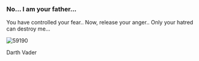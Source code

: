 ### No... I am your father...

You have controlled your fear.. Now, release your anger.. Only your hatred can destroy me...

![59190](https://github.com/AlpKemalDonmez/AlpKemalDonmez/assets/150040510/1b506938-cb81-4932-a1a9-4683768faee8)

<div class="vader">
<div class="shadow"></div>
<div class="head"><div class="helmet"><span class="left"></span><span class="right"></span></div><div class="eyes"><span class="left"></span><span class="right"></span></div><span class="grill"><span class="left"></span><span class="center"></span><span class="right"></span></span><span class="mask"><span class="top"></span><span class="left"></span><span class="center"></span><span class="right"></span></span><span class="line"></span></div>
<div class="torso"><span class="neck"><span class="left"></span><span class="center"></span><span class="right"></span><span class="bottom"></span></span><span class="belt"><span class="center"></span></span><div class="plate"><span class="red_top"></span><span class="red_center"></span><span class="red_bottom"></span><span class="blue"></span><span class="gray"></span></div></div>
<div class="hand left"><span class="hand"></span></div>
<div class="hand right animation-right"><span class="hand"></span></div>
<div class="legs"><span class="left"></span><span class="right"></span></div>
<div class="boots"><span class="left"></span><span class="right"></span></div>
<div class="sword animation-left"><span class="handle"></span><span class="light"></span></div>
</div>
<p class="text">Darth Vader</p>

<!--
**AlpKemalDonmez/AlpKemalDonmez** is a ✨ _special_ ✨ repository because its `README.md` (this file) appears on your GitHub profile.

Here are some ideas to get you started:

- 🔭 I’m currently working on ...
- 🌱 I’m currently learning ...
- 👯 I’m looking to collaborate on ...
- 🤔 I’m looking for help with ...
-  Ask me about ...
- 📫 How to reach me: ...
- 😄 Pronouns: ...
- ⚡ Fun fact: ...
-->
